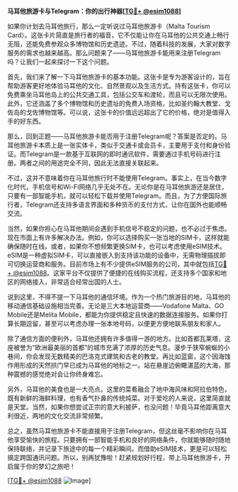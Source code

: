 **马耳他旅游卡与Telegram：你的出行神器[[TG💪+ @esim1088](https://t.me/s/esim1088)]**

如果你计划去马耳他旅行，那么一定听说过马耳他旅游卡（Malta Tourism Card）。这张卡片简直是旅行者的福音，它不仅能让你在马耳他的公共交通上畅行无阻，还能免费参观众多博物馆和历史遗迹。不过，随着科技的发展，大家对数字服务的需求也越来越高。那么问题来了——马耳他旅游卡能用来注册Telegram吗？让我们一起来探讨一下这个问题。

首先，我们来了解一下马耳他旅游卡的基本功能。这张卡是专为游客设计的，旨在帮助游客更好地体验马耳他的文化、自然景观以及生活方式。持有这张卡，你可以免费乘坐马耳他岛上的公共交通工具，包括公交车和渡轮，而且可以无限次使用。此外，它还涵盖了多个博物馆和历史遗址的免费入场资格，比如圣约翰大教堂、戈佐岛的戈佐博物馆等。可以说，这张卡的价值远远超出了它的价格，绝对是值得入手的好东西。

那么，回到正题——马耳他旅游卡能否用于注册Telegram呢？答案是否定的。马耳他旅游卡本质上是一张实体卡，类似于交通卡或会员卡，主要用于支付和身份验证。而Telegram是一款基于互联网的即时通讯软件，需要通过手机号码进行注册。两者之间的用途完全不同，因此无法直接关联起来。

不过，这并不意味着你在马耳他旅行时不能使用Telegram。事实上，在当今数字化时代，手机信号和Wi-Fi网络几乎无处不在。无论你是在马耳他旅游还是居住，只要有一部智能手机，就可以轻松下载并使用Telegram。而且，为了方便国际旅行者，Telegram还支持多语言界面和多种货币的支付方式，让你在国外也能顺畅交流。

当然，如果你担心在马耳他期间会遇到手机信号不稳定的问题，也不必过于焦虑。现在市面上有许多解决办法。例如，你可以选择购买一张当地的SIM卡，这样就能确保随时在线。或者，如果你不想频繁更换SIM卡，也可以考虑使用eSIM技术。eSIM是一种虚拟SIM卡，可以直接嵌入到支持该功能的设备中，无需物理插拔即可切换运营商和服务。目前市场上有不少提供eSIM服务的公司，其中就包括[TG💪+ @esim1088](https://t.me/s/esim1088)。这家平台不仅提供了便捷的在线购买流程，还支持多个国家和地区的网络接入，非常适合经常出国的人士。

说到这里，不得不提一下马耳他的通信环境。作为一个热门旅游目的地，马耳他的移动通信基础设施相当完善。无论是三大本地运营商——Vodafone Malta、GO Mobile还是Melita Mobile，都能为你提供稳定且快速的数据连接服务。如果你打算长期逗留，甚至可以考虑办理一张本地号码，以便更方便地联系朋友和家人。

除了通信方面的便利外，马耳他还拥有许多值得一游的地方。比如首都瓦莱塔，这座被誉为“欧洲最美丽的首都”的城市充满了浓厚的历史气息。漫步于狭窄蜿蜒的小巷间，你会发现无数精美的巴洛克式建筑和古老的教堂。再比如蓝窗，这个因海蚀作用形成的天然拱门早已成为马耳他的地标之一。站在悬崖边俯瞰湛蓝的大海，那种震撼的感觉绝对会让你终身难忘。

另外，马耳他的美食也是一大亮点。这里的菜肴融合了地中海风味和阿拉伯特色，既有新鲜的海鲜料理，也有香气扑鼻的传统炖菜。对于爱吃的人来说，这里简直就是天堂。当然，如果你想尝试正宗的意大利披萨，也没问题！毕竟马耳他距离意大利很近，两地的文化交流非常频繁。

总之，虽然马耳他旅游卡不能直接用于注册Telegram，但这丝毫不影响你在马耳他享受愉快的旅程。只要拥有一部智能手机和良好的网络条件，你就能够随时随地保持联络，并记录下旅途中的每一个精彩瞬间。而借助eSIM技术，更是可以轻松搞定跨国通讯问题。所以，别再犹豫啦！赶紧规划好行程，带上马耳他旅游卡，开启属于你的梦幻之旅吧！

[[TG💪+ @esim1088](https://t.me/s/esim1088) ![Image](https://i.postimg.cc/4NQfJmqS/Snipaste-2025-05-13-00-14-12.png)]